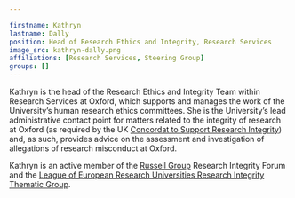 ```yaml
---

firstname: Kathryn
lastname: Dally
position: Head of Research Ethics and Integrity, Research Services
image_src: kathryn-dally.png
affiliations: [Research Services, Steering Group]
groups: []
---
```


Kathryn is the head of the Research Ethics and Integrity Team within Research Services at Oxford, which supports and manages the work of the University’s human research ethics committees. She is the University’s lead administrative contact point for matters related to the integrity of research at Oxford (as required by the UK [Concordat to Support Research Integrity](https://www.universitiesuk.ac.uk/policy-and-analysis/reports/Documents/2012/the-concordat-to-support-research-integrity.pdf)) and, as such, provides advice on the assessment and investigation of allegations of research misconduct at Oxford. 
 
Kathryn is an active member of the [Russell Group](https://russellgroup.ac.uk/about/) Research Integrity Forum and the [League of European Research Universities Research Integrity Thematic Group](https://www.leru.org/leru-groups/research-integrity).

